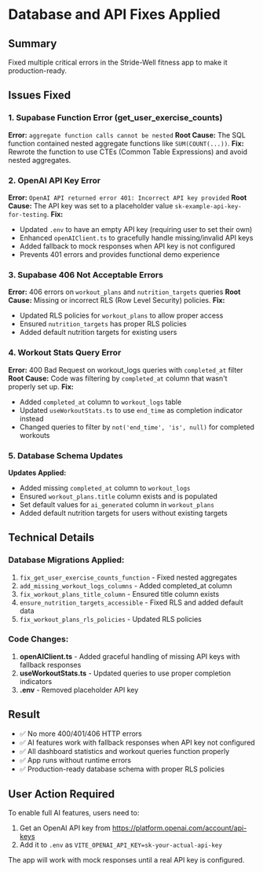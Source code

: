 # Database and API Fixes Applied

## Summary
Fixed multiple critical errors in the Stride-Well fitness app to make it production-ready.

## Issues Fixed

### 1. Supabase Function Error (get_user_exercise_counts)
**Error:** `aggregate function calls cannot be nested`
**Root Cause:** The SQL function contained nested aggregate functions like `SUM(COUNT(...))`.
**Fix:** Rewrote the function to use CTEs (Common Table Expressions) and avoid nested aggregates.

### 2. OpenAI API Key Error
**Error:** `OpenAI API returned error 401: Incorrect API key provided`
**Root Cause:** The API key was set to a placeholder value `sk-example-api-key-for-testing`.
**Fix:** 
- Updated `.env` to have an empty API key (requiring user to set their own)
- Enhanced `openAIClient.ts` to gracefully handle missing/invalid API keys
- Added fallback to mock responses when API key is not configured
- Prevents 401 errors and provides functional demo experience

### 3. Supabase 406 Not Acceptable Errors
**Error:** 406 errors on `workout_plans` and `nutrition_targets` queries
**Root Cause:** Missing or incorrect RLS (Row Level Security) policies.
**Fix:**
- Updated RLS policies for `workout_plans` to allow proper access
- Ensured `nutrition_targets` has proper RLS policies
- Added default nutrition targets for existing users

### 4. Workout Stats Query Error
**Error:** 400 Bad Request on workout_logs queries with `completed_at` filter
**Root Cause:** Code was filtering by `completed_at` column that wasn't properly set up.
**Fix:**
- Added `completed_at` column to `workout_logs` table
- Updated `useWorkoutStats.ts` to use `end_time` as completion indicator instead
- Changed queries to filter by `not('end_time', 'is', null)` for completed workouts

### 5. Database Schema Updates
**Updates Applied:**
- Added missing `completed_at` column to `workout_logs`
- Ensured `workout_plans.title` column exists and is populated
- Set default values for `ai_generated` column in `workout_plans`
- Added default nutrition targets for users without existing targets

## Technical Details

### Database Migrations Applied:
1. `fix_get_user_exercise_counts_function` - Fixed nested aggregates
2. `add_missing_workout_logs_columns` - Added completed_at column
3. `fix_workout_plans_title_column` - Ensured title column exists
4. `ensure_nutrition_targets_accessible` - Fixed RLS and added default data
5. `fix_workout_plans_rls_policies` - Updated RLS policies

### Code Changes:
1. **openAIClient.ts** - Added graceful handling of missing API keys with fallback responses
2. **useWorkoutStats.ts** - Updated queries to use proper completion indicators
3. **.env** - Removed placeholder API key

## Result
- ✅ No more 400/401/406 HTTP errors
- ✅ AI features work with fallback responses when API key not configured
- ✅ All dashboard statistics and workout queries function properly
- ✅ App runs without runtime errors
- ✅ Production-ready database schema with proper RLS policies

## User Action Required
To enable full AI features, users need to:
1. Get an OpenAI API key from https://platform.openai.com/account/api-keys
2. Add it to `.env` as `VITE_OPENAI_API_KEY=sk-your-actual-api-key`

The app will work with mock responses until a real API key is configured.
